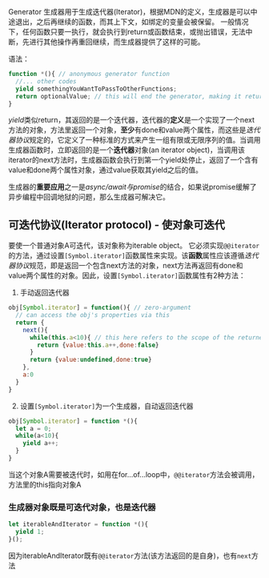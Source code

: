 Generator 生成器用于生成迭代器(Iterator)，根据MDN的定义，生成器是可以中途退出，之后再继续的函数，而其上下文，如绑定的变量会被保留。
一般情况下，任何函数只要一执行，就会执行到return或函数结束，或抛出错误，无法中断，先进行其他操作再重回继续，而生成器提供了这样的可能。

语法：
```js
function *(){ // anonymous generator function
  //... other codes
  yield somethingYouWantToPassToOtherFunctions;
  return optionalValue; // this will end the generator, making it return {done:true}
}
```

*yield*类似return，其返回的是一个迭代器，迭代器的**定义**是一个实现了一个next方法的对象，方法里返回一个对象，**至少**有done和value两个属性，而这些是*迭代器协议*规定的，它定义了一种标准的方式来产生一组有限或无限序列的值。当调用生成器函数时，立即返回的是一个**迭代器**对象(an iterator object)，当调用该iterator的next方法时，生成器函数会执行到第一个yield处停止，返回了一个含有value和done两个属性对象，通过value获取其yield之后的值。

生成器的**重要应用**之一是*async/await与promise*的结合，如果说promise缓解了异步编程中回调地狱的问题，那么生成器可解决它。

## 可迭代协议(Iterator protocol) - 使对象可迭代
要使一个普通对象A可迭代，该对象称为iterable object。
它必须实现`@@iterator`的方法，通过设置`[Symbol.iterator]`函数属性来实现。该**函数**属性应该遵循*迭代器协议*规范，即是返回一个包含next方法的对象，next方法再返回有done和value两个属性的对象。因此，设置`[Symbol.iterator]`函数属性有2种方法：
1. 手动返回迭代器
```js
obj[Symbol.iterator] = function(){ // zero-argument
  // can access the obj's properties via this
  return {
    next(){
      while(this.a<10){ // this here refers to the scope of the returned iterator object
        return {value:this.a++,done:false}
      }
      return {value:undefined,done:true}
    },
    a:0
  }
}
```
2. 设置`[Symbol.iterator]`为一个生成器，自动返回迭代器
```js
obj[Symbol.iterator] = function *(){
  let a = 0;
  while(a<10){
    yield a++;
  }
}
```
当这个对象A需要被迭代时，如用在for...of...loop中，`@@iterator`方法会被调用，方法里的this指向对象A

### 生成器对象既是可迭代对象，也是迭代器
```js
let iterableAndIterator = function *(){
  yield 1;
}();
```
因为iterableAndIterator既有`@@iterator`方法(该方法返回的是自身)，也有`next`方法